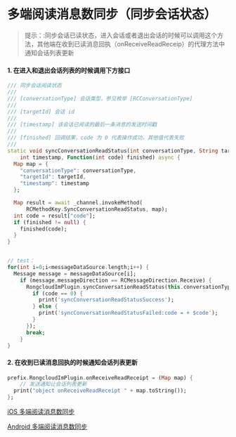 #  多端阅读消息数同步（同步会话状态）



> 提示：:同步会话已读状态，进入会话或者退出会话的时候可以调用这个方法，其他端在收到已读消息回执（onReceiveReadReceip）的代理方法中通知会话列表更新



#### 1. 在进入和退出会话列表的时候调用下方接口

```dart
/// 同步会话阅读状态
///
/// [conversationType] 会话类型，参见枚举 [RCConversationType]
///
/// [targetId] 会话 id
///
/// [timestamp] 该会话已阅读的最后一条消息的发送时间戳
///
/// [finished] 回调结果，code 为 0 代表操作成功，其他值代表失败
///
static void syncConversationReadStatus(int conversationType, String targetId,
    int timestamp, Function(int code) finished) async {
  Map map = {
    "conversationType": conversationType,
    "targetId": targetId,
    "timestamp": timestamp
  };

  Map result = await _channel.invokeMethod(
      RCMethodKey.SyncConversationReadStatus, map);
  int code = result["code"];
  if (finished != null) {
    finished(code);
  }
}


// test：
for(int i=0;i<messageDataSource.length;i++) {
  Message message = messageDataSource[i];
    if (message.messageDirection == RCMessageDirection.Receive) {
      RongcloudImPlugin.syncConversationReadStatus(this.conversationType, this.targetId, message.sentTime, (int code){
        if (code == 0) {
          print('syncConversationReadStatusSuccess');
        } else {
          print('syncConversationReadStatusFailed:code = + $code');
        }
      });
      break;
    }
}
```



#### 2. 在收到已读消息回执的时候通知会话列表更新

```dart
prefix.RongcloudImPlugin.onReceiveReadReceipt = (Map map) {
	// 发送通知让会话列表更新
  print("object onReceiveReadReceipt " + map.toString());
};
```





[iOS 多端阅读消息数同步](https://docs.rongcloud.cn/im/imlib/ios/functions/syncreadstatus/)

[Android 多端阅读消息数同步](https://docs.rongcloud.cn/im/imlib/android/functions/syncreadstatus/)

